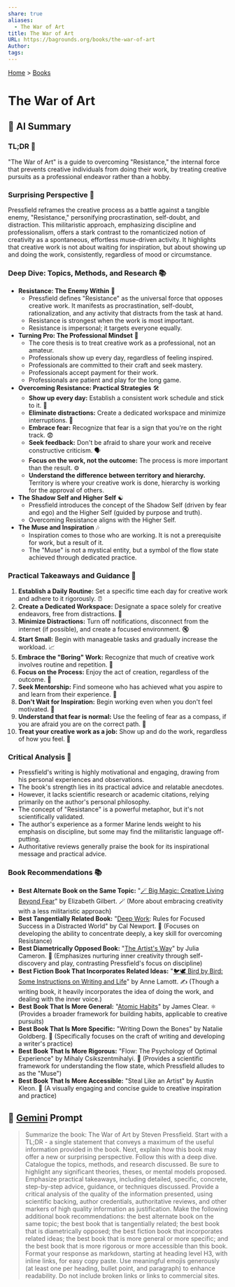 ```yaml
---
share: true
aliases:
  - The War of Art
title: The War of Art
URL: https://bagrounds.org/books/the-war-of-art
Author: 
tags: 
---
```

[Home](../index.md) > [Books](./index.md)  
# The War of Art  
## 🤖 AI Summary  
### **TL;DR** 🎯  
"The War of Art" is a guide to overcoming "Resistance," the internal force that prevents creative individuals from doing their work, by treating creative pursuits as a professional endeavor rather than a hobby.  
  
### **Surprising Perspective** 🤯  
Pressfield reframes the creative process as a battle against a tangible enemy, "Resistance," personifying procrastination, self-doubt, and distraction. This militaristic approach, emphasizing discipline and professionalism, offers a stark contrast to the romanticized notion of creativity as a spontaneous, effortless muse-driven activity. It highlights that creative work is not about waiting for inspiration, but about showing up and doing the work, consistently, regardless of mood or circumstance.  
  
### **Deep Dive: Topics, Methods, and Research** 📚  
* **Resistance: The Enemy Within** 👹  
    * Pressfield defines "Resistance" as the universal force that opposes creative work. It manifests as procrastination, self-doubt, rationalization, and any activity that distracts from the task at hand.  
    * Resistance is strongest when the work is most important.  
    * Resistance is impersonal; it targets everyone equally.  
* **Turning Pro: The Professional Mindset** 💼  
    * The core thesis is to treat creative work as a professional, not an amateur.  
    * Professionals show up every day, regardless of feeling inspired.  
    * Professionals are committed to their craft and seek mastery.  
    * Professionals accept payment for their work.  
    * Professionals are patient and play for the long game.  
* **Overcoming Resistance: Practical Strategies** 🛠️  
    * **Show up every day:** Establish a consistent work schedule and stick to it. 📅  
    * **Eliminate distractions:** Create a dedicated workspace and minimize interruptions. 📵  
    * **Embrace fear:** Recognize that fear is a sign that you're on the right track. 😨  
    * **Seek feedback:** Don't be afraid to share your work and receive constructive criticism. 🗣️  
    * **Focus on the work, not the outcome:** The process is more important than the result. ⚙️  
    * **Understand the difference between territory and hierarchy.** Territory is where your creative work is done, hierarchy is working for the approval of others.  
* **The Shadow Self and Higher Self** ☯️  
    * Pressfield introduces the concept of the Shadow Self (driven by fear and ego) and the Higher Self (guided by purpose and truth).  
    * Overcoming Resistance aligns with the Higher Self.  
* **The Muse and Inspiration** 🎶  
    * Inspiration comes to those who are working. It is not a prerequisite for work, but a result of it.  
    * The "Muse" is not a mystical entity, but a symbol of the flow state achieved through dedicated practice.  
  
### **Practical Takeaways and Guidance** 📝  
1.  **Establish a Daily Routine:** Set a specific time each day for creative work and adhere to it rigorously. ⏰  
2.  **Create a Dedicated Workspace:** Designate a space solely for creative endeavors, free from distractions. 🚪  
3.  **Minimize Distractions:** Turn off notifications, disconnect from the internet (if possible), and create a focused environment. 🔇  
4.  **Start Small:** Begin with manageable tasks and gradually increase the workload. 📈  
5.  **Embrace the "Boring" Work:** Recognize that much of creative work involves routine and repetition. 🥱  
6.  **Focus on the Process:** Enjoy the act of creation, regardless of the outcome. 🎨  
7.  **Seek Mentorship:** Find someone who has achieved what you aspire to and learn from their experience. 🤝  
8.  **Don't Wait for Inspiration:** Begin working even when you don't feel motivated. 🏃  
9.  **Understand that fear is normal:** Use the feeling of fear as a compass, if you are afraid you are on the correct path. 🧭  
10. **Treat your creative work as a job:** Show up and do the work, regardless of how you feel. 💼  
  
### **Critical Analysis** 🧐  
* Pressfield's writing is highly motivational and engaging, drawing from his personal experiences and observations.  
* The book's strength lies in its practical advice and relatable anecdotes.  
* However, it lacks scientific research or academic citations, relying primarily on the author's personal philosophy.  
* The concept of "Resistance" is a powerful metaphor, but it's not scientifically validated.  
* The author's experience as a former Marine lends weight to his emphasis on discipline, but some may find the militaristic language off-putting.  
* Authoritative reviews generally praise the book for its inspirational message and practical advice.  
  
### **Book Recommendations** 📚  
* **Best Alternate Book on the Same Topic:** "[🪄 Big Magic: Creative Living Beyond Fear](./big-magic.md)" by Elizabeth Gilbert. 🪄 (More about embracing creativity with a less militaristic approach)  
* **Best Tangentially Related Book:** "[Deep Work](./deep-work.md): Rules for Focused Success in a Distracted World" by Cal Newport. 🧠 (Focuses on developing the ability to concentrate deeply, a key skill for overcoming Resistance)  
* **Best Diametrically Opposed Book:** "[The Artist's Way](./the-artists-way.md)" by Julia Cameron. 🌈 (Emphasizes nurturing inner creativity through self-discovery and play, contrasting Pressfield's focus on discipline)  
* **Best Fiction Book That Incorporates Related Ideas:** "[🐦🕊️ Bird by Bird: Some Instructions on Writing and Life](./bird-by-bird.md)" by Anne Lamott. ✍️ (Though a writing book, it heavily incorporates the idea of doing the work, and dealing with the inner voice.)  
* **Best Book That Is More General:** "[Atomic Habits](./atomic-habits.md)" by James Clear. ⚛️ (Provides a broader framework for building habits, applicable to creative pursuits)  
* **Best Book That Is More Specific:** "Writing Down the Bones" by Natalie Goldberg. 🦴 (Specifically focuses on the craft of writing and developing a writer's practice)  
* **Best Book That Is More Rigorous:** "Flow: The Psychology of Optimal Experience" by Mihaly Csikszentmihalyi. 🌊 (Provides a scientific framework for understanding the flow state, which Pressfield alludes to as the "Muse")  
* **Best Book That Is More Accessible:** "Steal Like an Artist" by Austin Kleon. 🎨 (A visually engaging and concise guide to creative inspiration and practice)  
  
## 💬 [Gemini](https://gemini.google.com) Prompt  
> Summarize the book: The War of Art by Steven Pressfield. Start with a TL;DR - a single statement that conveys a maximum of the useful information provided in the book. Next, explain how this book may offer a new or surprising perspective. Follow this with a deep dive. Catalogue the topics, methods, and research discussed. Be sure to highlight any significant theories, theses, or mental models proposed. Emphasize practical takeaways, including detailed, specific, concrete, step-by-step advice, guidance, or techniques discussed. Provide a critical analysis of the quality of the information presented, using scientific backing, author credentials, authoritative reviews, and other markers of high quality information as justification. Make the following additional book recommendations: the best alternate book on the same topic; the best book that is tangentially related; the best book that is diametrically opposed; the best fiction book that incorporates related ideas; the best book that is more general or more specific; and the best book that is more rigorous or more accessible than this book. Format your response as markdown, starting at heading level H3, with inline links, for easy copy paste. Use meaningful emojis generously (at least one per heading, bullet point, and paragraph) to enhance readability. Do not include broken links or links to commercial sites.